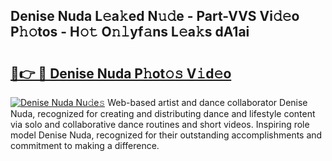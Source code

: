## Denise Nuda L𝚎a𝚔ed N𝚞𝚍e - Part-VVS Vi𝚍𝚎o P𝚑𝚘tos - H𝚘𝚝 O𝚗𝚕yf𝚊ns L𝚎a𝚔s dA1ai

# <h2><a href="http://kf217x.oniu.top/?m=Denise+Nuda">🔗👉 🔴 Denise Nuda P𝚑ot𝚘𝚜 V𝚒d𝚎o</a></h2>

[![Denise Nuda Nu𝚍e𝚜](https://i.imgur.com/0qMVB7G.gif)](http://kf217x.oniu.top/?m=Denise+Nuda)
Web-based artist and dance collaborator Denise Nuda, recognized for creating and distributing dance and lifestyle content via solo and collaborative dance routines and short videos. Inspiring role model Denise Nuda, recognized for their outstanding accomplishments and commitment to making a difference.  
